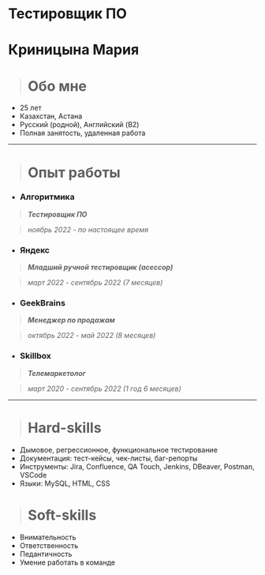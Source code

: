 # Тестировщик ПО 
# Криницына Мария



># Обо мне

+ 25 лет
+ Казахстан, Астана
+ Русский (родной), Английский (B2)
+ Полная занятость, удаленная работа
---

># Опыт работы

- ### Алгоритмика  
> ***Тестировщик ПО***

> _ноябрь 2022 - по настоящее время_

- ### Яндекс 
> ***Младший ручной тестировщик (асессор)***

> _март 2022 - сентябрь 2022 (7 месяцев)_

- ### GeekBrains 
> ***Менеджер по продажам***

> _октябрь 2022 - май 2022 (8 месяцев)_

- ### Skillbox 
> ***Телемаркетолог***

> _март 2020 - сентябрь 2022 (1 год 6 месяцев)_
---

># Hard-skills

+ Дымовое, регрессионное, функциональное тестирование
+ Документация: тест-кейсы, чек-листы, баг-репорты
+ Инструменты: Jira, Confluence, QA Touch, Jenkins, DBeaver, Postman, VSCode
+ Языки: MySQL, HTML, CSS

># Soft-skills

+ Внимательность
+ Ответственность
+ Педантичность
+ Умение работать в команде
